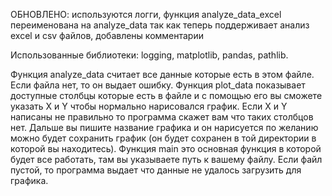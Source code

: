 ОБНОВЛЕНО:
используются логги,
функция analyze_data_excel переименована на analyze_data так как теперь поддерживает анализ excel и csv  файлов,
добавлены комментарии

Использованные библиотеки:
logging,
matplotlib,
pandas,
pathlib.

Функция analyze_data считает все данные которые есть в этом файле. Если файла нет, то он выдает ошибку.
Функция plot_data показывает доступные столбцы которые есть в файле и с помощью его вы сможете указать X и Y чтобы нормально нарисовался график. Если X и Y написаны не правильно то программа скажет вам что таких столбцов нет. Дальше вы пишите название графика и он нарисуется по желанию можно будет сохранить график (он будет сохранен в той директории в которой вы находитесь).
Функция main это основная функция в которой будет все работать, там вы указываете путь к вашему файлу. Если файл пустой, то программа выдает что данные не удалось загрузить для графика.
